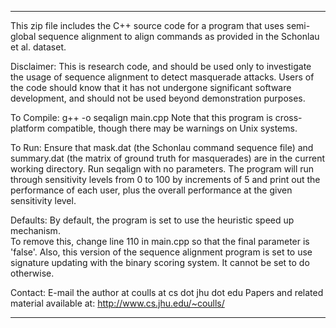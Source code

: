 *************************************
This zip file includes the C++ source code for a program that uses 
semi-global sequence alignment to align commands as provided in the 
Schonlau et al. dataset.

Disclaimer:
This is research code, and should be used only to investigate the 
usage of sequence alignment to detect masquerade attacks.  Users of 
the code should know that it has not undergone significant 
software development, and should not be used beyond demonstration 
purposes.

To Compile:
g++ -o seqalign main.cpp
Note that this program is cross-platform compatible, though there may be 
warnings on Unix systems.

To Run:
Ensure that mask.dat (the Schonlau command sequence file) and summary.dat 
(the matrix of ground truth for masquerades) are in the current working 
directory.  Run seqalign with no parameters.  The program will 
run through sensitivity levels from 0 to 100 by increments of 5 and 
print out the performance of each user, plus the overall performance 
at the given sensitivity level.

Defaults:
By default, the program is set to use the heuristic speed up mechanism.  
To remove this, change line 110 in main.cpp so that the final parameter 
is 'false'.  Also, this version of the sequence alignment program is 
set to use signature updating with the binary scoring system.  It cannot 
be set to do otherwise.


Contact:
E-mail the author at coulls at cs dot jhu dot edu
Papers and related material available at:  http://www.cs.jhu.edu/~coulls/
***************************************
